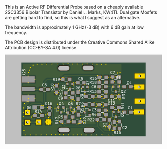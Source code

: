 This is an Active RF Differential Probe based on a cheaply available 2SC3356 Bipolar Transistor by Daniel L. Marks, KW4TI.  Dual gate Mosfets are getting hard to find, so this is what I suggest as an alternative.

The bandwidth is approximately 1 GHz (-3 dB) with 6 dB gain at low frequency.

The PCB design is distributed under the Creative Commons Shared Alike Attribution (CC-BY-SA 4.0) license.

![x](ActiveDifferentialProbe.png)
